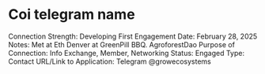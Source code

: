 # Coi telegram name

Connection Strength: Developing
First Engagement Date: February 28, 2025
Notes: Met at Eth Denver at GreenPill BBQ. AgroforestDao
Purpose of Connection: Info Exchange, Member, Networking
Status: Engaged
Type: Contact
URL/Link to Application: Telegram @growecosystems